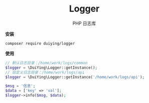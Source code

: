 <h1 align="center">
    Logger
</h1>

<p align="center">PHP 日志库</p>  

**安装**  

```shell
composer require duiying/logger
```

**使用**  

```php
// 默认日志目录：/home/work/logs/common
$logger = \DuiYing\Logger::getInstance();
// 自定义日志目录：/home/work/logs/api
$logger = \DuiYing\Logger::getInstance('/home/work/logs/api');

$msg = '信息';
$data = ['key' => 'val'];
$logger->info($msg, $data);
```

